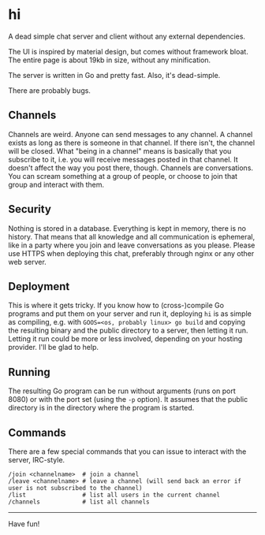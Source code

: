 # hi

A dead simple chat server and client without any external dependencies.

The UI is inspired by material design, but comes without framework bloat.
The entire page is about 19kb in size, without any minification.

The server is written in Go and pretty fast. Also, it's dead-simple.

There are probably bugs.

## Channels

Channels are weird. Anyone can send messages to any channel. A channel
exists as long as there is someone in that channel. If there isn't, the
channel will be closed. What "being in a channel" means is basically
that you subscribe to it, i.e. you will receive messages posted in that
channel. It doesn't affect the way you post there, though. Channels
are conversations. You can scream something at a group of people, or
choose to join that group and interact with them.

## Security

Nothing is stored in a database. Everything is kept in memory, there
is no history. That means that all knowledge and all communication is
ephemeral, like in a party where you join and leave conversations as
you please. Please use HTTPS when deploying this chat, preferably through
nginx or any other web server.

## Deployment

This is where it gets tricky. If you know how to (cross-)compile Go programs
and put them on your server and run it, deploying `hi` is as simple as compiling,
e.g. with `GOOS=<os, probably linux> go build` and copying the resulting binary
and the public directory to a server, then letting it run. Letting it run could
be more or less involved, depending on your hosting provider. I'll be glad to help.

## Running

The resulting Go program can be run without arguments (runs on port 8080) or with
the port set (using the `-p` option). It assumes that the public directory is in
the directory where the program is started.

## Commands

There are a few special commands that you can issue to interact with the server,
IRC-style.

```
/join <channelname>  # join a channel
/leave <channelname> # leave a channel (will send back an error if user is not subscribed to the channel)
/list                # list all users in the current channel
/channels            # list all channels
```


<hr/>

Have fun!
